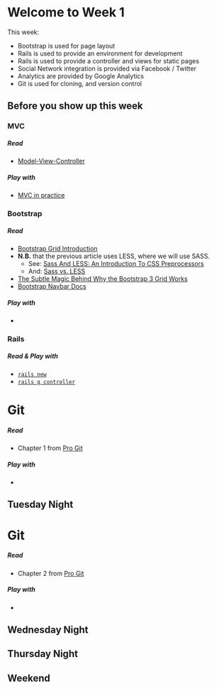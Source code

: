 # Welcome to Week 1

This week:

* Bootstrap is used for page layout
* Rails is used to provide an environment for development
* Rails is used to provide a controller and views for static pages
* Social Network integration is provided via Facebook / Twitter
* Analytics are provided by Google Analytics
* Git is used for cloning, and version control

## Before you show up this week

### MVC

##### Read
* [Model-View-Controller](https://github.com/hfc-tech-academy/tutorials/blob/master/rails/general/rails_mvc.md)

##### Play with
* [MVC in practice](https://github.com/hfc-tech-academy/tutorials/blob/master/rails/general/rails_mvc_example.md)

### Bootstrap
##### Read
* [Bootstrap Grid Introduction](http://www.helloerik.com/bootstrap-3-grid-introduction)  
* **N.B.** that the previous article uses LESS, where we will use SASS.
    * See: [Sass And LESS: An Introduction To CSS Preprocessors](http://www.vanseodesign.com/css/css-preprocessors/) 
    * And: [Sass vs. LESS](http://css-tricks.com/sass-vs-less/)
* [The Subtle Magic Behind Why the Bootstrap 3 Grid Works](http://www.helloerik.com/the-subtle-magic-behind-why-the-bootstrap-3-grid-works)
* [Bootstrap Navbar Docs](http://getbootstrap.com/components/#navbar)

##### Play with
* 

### Rails

##### Read & Play with
* [`rails new`](https://github.com/hfc-tech-academy/tutorials/blob/master/rails/command_line/rails_new.md)
* [`rails g controller`](https://github.com/hfc-tech-academy/tutorials/blob/master/rails/controller/rails_g_controller.md)

# Git

##### Read
* Chapter 1 from [Pro Git](http://git-scm.com/book)

##### Play with
*  

## Tuesday Night

# Git 

##### Read
* Chapter 2 from [Pro Git](http://git-scm.com/book)

##### Play with
* 

## Wednesday Night

## Thursday Night

## Weekend
